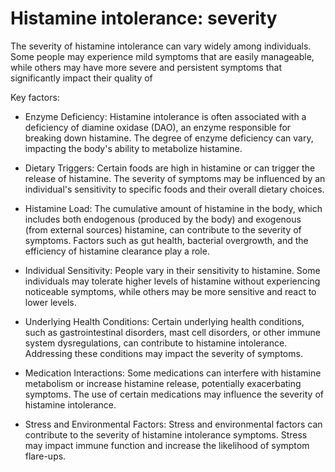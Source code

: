 # Histamine intolerance: severity

The severity of histamine intolerance can vary widely among individuals. Some people may experience mild symptoms that are easily manageable, while others may have more severe and persistent symptoms that significantly impact their quality of 

Key factors:

* Enzyme Deficiency: Histamine intolerance is often associated with a deficiency of diamine oxidase (DAO), an enzyme responsible for breaking down histamine. The degree of enzyme deficiency can vary, impacting the body's ability to metabolize histamine.

* Dietary Triggers: Certain foods are high in histamine or can trigger the release of histamine. The severity of symptoms may be influenced by an individual's sensitivity to specific foods and their overall dietary choices.

* Histamine Load: The cumulative amount of histamine in the body, which includes both endogenous (produced by the body) and exogenous (from external sources) histamine, can contribute to the severity of symptoms. Factors such as gut health, bacterial overgrowth, and the efficiency of histamine clearance play a role.

* Individual Sensitivity: People vary in their sensitivity to histamine. Some individuals may tolerate higher levels of histamine without experiencing noticeable symptoms, while others may be more sensitive and react to lower levels.

* Underlying Health Conditions: Certain underlying health conditions, such as gastrointestinal disorders, mast cell disorders, or other immune system dysregulations, can contribute to histamine intolerance. Addressing these conditions may impact the severity of symptoms.

* Medication Interactions: Some medications can interfere with histamine metabolism or increase histamine release, potentially exacerbating symptoms. The use of certain medications may influence the severity of histamine intolerance.

* Stress and Environmental Factors: Stress and environmental factors can contribute to the severity of histamine intolerance symptoms. Stress may impact immune function and increase the likelihood of symptom flare-ups.